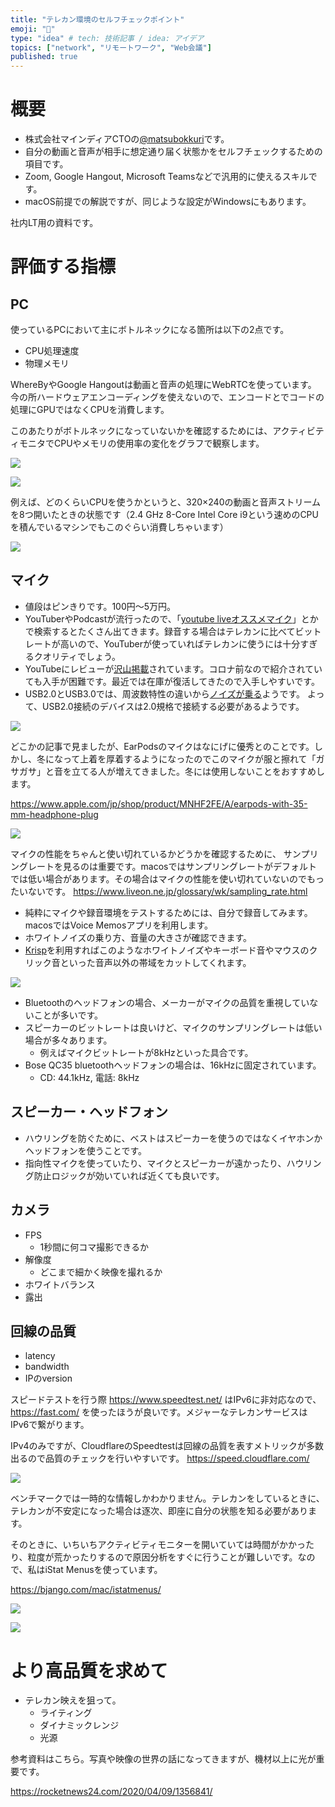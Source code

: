 ```yaml
---
title: "テレカン環境のセルフチェックポイント"
emoji: "🤖"
type: "idea" # tech: 技術記事 / idea: アイデア
topics: ["network", "リモートワーク", "Web会議"]
published: true
---
```


# 概要

- 株式会社マインディアCTOの[@matsubokkuri](https://twitter.com/matsubokkuri)です。
- 自分の動画と音声が相手に想定通り届く状態かをセルフチェックするための項目です。
- Zoom, Google Hangout, Microsoft Teamsなどで汎用的に使えるスキルです。
- macOS前提での解説ですが、同じような設定がWindowsにもあります。

社内LT用の資料です。

# 評価する指標

## PC

使っているPCにおいて主にボトルネックになる箇所は以下の2点です。

- CPU処理速度
- 物理メモリ

WhereByやGoogle Hangoutは動画と音声の処理にWebRTCを使っています。
今の所ハードウェアエンコーディングを使えないので、エンコードとでコードの処理にGPUではなくCPUを消費します。

このあたりがボトルネックになっていないかを確認するためには、アクティビティモニタでCPUやメモリの使用率の変化をグラフで観察します。

![](https://storage.googleapis.com/zenn-user-upload/6oeis1xt5ycwkbvlyxue6tyhw4jh)


![](https://storage.googleapis.com/zenn-user-upload/6ajf89zfhtmjrd2snqrnaesqfbzs)

例えば、どのくらいCPUを使うかというと、320×240の動画と音声ストリームを8つ開いたときの状態です（2.4 GHz 8-Core Intel Core i9という速めのCPUを積んでいるマシンでもこのぐらい消費しちゃいます）

![](https://storage.googleapis.com/zenn-user-upload/tkae4kmvqjewtks8ip7nwgw5o1to)

## マイク

- 値段はピンきりです。100円〜5万円。
- YouTuberやPodcastが流行ったので、「[youtube liveオススメマイク](https://www.google.com/search?q=youtube+live%E3%82%AA%E3%82%B9%E3%82%B9%E3%83%A1%E3%83%9E%E3%82%A4%E3%82%AF&rlz=1C5CHFA_enJP888JP889&oq=youtube+live%E3%82%AA%E3%82%B9%E3%82%B9%E3%83%A1%E3%83%9E%E3%82%A4%E3%82%AF&aqs=chrome..69i57j69i64.105j0j7&sourceid=chrome&ie=UTF-8)」とかで検索するとたくさん出てきます。録音する場合はテレカンに比べてビットレートが高いので、YouTuberが使っていればテレカンに使うには十分すぎるクオリティでしょう。
- YouTubeにレビューが[沢山掲載](https://www.youtube.com/results?search_query=%E3%83%9E%E3%82%A4%E3%82%AF+%E3%83%AC%E3%83%93%E3%83%A5%E3%83%BC)されています。コロナ前なので紹介されていても入手が困難です。最近では在庫が復活してきたので入手しやすいです。
- USB2.0とUSB3.0では、周波数特性の違いから[ノイズが乗る](http://sloppy-games.com/%E3%83%9E%E3%82%A4%E3%82%AF%E3%81%AE%E9%9F%B3%E3%81%8C%E3%80%8C%E3%82%B5%E3%83%BC%E3%80%8D%E3%81%A8%E9%B3%B4%E3%81%A3%E3%81%A6%E3%81%97%E3%81%BE%E3%81%86%E3%81%AE%E3%82%92%E8%A7%A3%E6%B1%BA%E3%81%97/)ようです。 よって、USB2.0接続のデバイスは2.0規格で接続する必要があるようです。

![](https://storage.googleapis.com/zenn-user-upload/5y97bjzg47oyxtpg0uscm8wtk5pg)

どこかの記事で見ましたが、EarPodsのマイクはなにげに優秀とのことです。しかし、冬になって上着を厚着するようになったのでこのマイクが服と擦れて「ガサガサ」と音を立てる人が増えてきました。冬には使用しないことをおすすめします。

https://www.apple.com/jp/shop/product/MNHF2FE/A/earpods-with-35-mm-headphone-plug

![](https://storage.googleapis.com/zenn-user-upload/a00aplbsaukd0yc2cz0bvy0ahmrm)

マイクの性能をちゃんと使い切れているかどうかを確認するために、 サンプリングレートを見るのは重要です。macosではサンプリングレートがデフォルトでは低い場合があります。その場合はマイクの性能を使い切れていないのでもったいないです。
https://www.liveon.ne.jp/glossary/wk/sampling_rate.html

- 純粋にマイクや録音環境をテストするためには、自分で録音してみます。macosではVoice Memosアプリを利用します。
- ホワイトノイズの乗り方、音量の大きさが確認できます。
- [Krisp](https://ref.krisp.ai/u/ud40cc5747)を利用すればこのようなホワイトノイズやキーボード音やマウスのクリック音といった音声以外の帯域をカットしてくれます。

![](https://storage.googleapis.com/zenn-user-upload/wc8rtgnxxzfn67iyycirgkbwf2t6)

- Bluetoothのヘッドフォンの場合、メーカーがマイクの品質を重視していないことが多いです。
- スピーカーのビットレートは良いけど、マイクのサンプリングレートは低い場合が多々あります。 
  - 例えばマイクビットレートが8kHzといった具合です。
- Bose QC35 bluetoothヘッドフォンの場合は、16kHzに固定されています。
  - CD: 44.1kHz, 電話: 8kHz

## スピーカー・ヘッドフォン

- ハウリングを防ぐために、ベストはスピーカーを使うのではなくイヤホンかヘッドフォンを使うことです。
- 指向性マイクを使っていたり、マイクとスピーカーが遠かったり、ハウリング防止ロジックが効いていれば近くても良いです。

## カメラ

- FPS
  - 1秒間に何コマ撮影できるか
- 解像度
  - どこまで細かく映像を撮れるか
- ホワイトバランス
- 露出

## 回線の品質

- latency
- bandwidth
- IPのversion

スピードテストを行う際 https://www.speedtest.net/ はIPv6に非対応なので、https://fast.com/ を使ったほうが良いです。メジャーなテレカンサービスはIPv6で繋がります。

IPv4のみですが、CloudflareのSpeedtestは回線の品質を表すメトリックが多数出るので品質のチェックを行いやすいです。 https://speed.cloudflare.com/

![](https://storage.googleapis.com/zenn-user-upload/n7f7ys8l614hmkz48art5q4d3lhn)

ベンチマークでは一時的な情報しかわかりません。テレカンをしているときに、テレカンが不安定になった場合は逐次、即座に自分の状態を知る必要があります。

そのときに、いちいちアクティビティモニターを開いていては時間がかかったり、粒度が荒かったりするので原因分析をすぐに行うことが難しいです。なので、私はiStat Menusを使っています。

https://bjango.com/mac/istatmenus/

![](https://storage.googleapis.com/zenn-user-upload/mhmyv2zbziipz8xu4xupk386ln97)

![](https://storage.googleapis.com/zenn-user-upload/wc3ii9216jww8dbivm3qf3e56dlv)

# より高品質を求めて

- テレカン映えを狙って。
  - ライティング
  - ダイナミックレンジ
  - 光源


参考資料はこちら。写真や映像の世界の話になってきますが、機材以上に光が重要です。

https://rocketnews24.com/2020/04/09/1356841/
